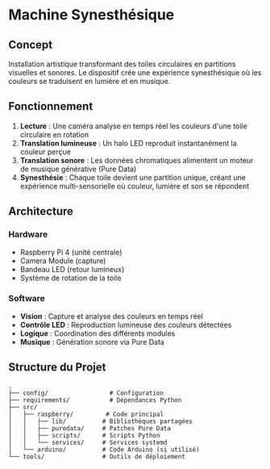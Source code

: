 # Machine Synesthésique

## Concept
Installation artistique transformant des toiles circulaires en partitions visuelles et sonores. Le dispositif crée une expérience synesthésique où les couleurs se traduisent en lumière et en musique.

## Fonctionnement
1. **Lecture** : Une caméra analyse en temps réel les couleurs d'une toile circulaire en rotation
2. **Translation lumineuse** : Un halo LED reproduit instantanément la couleur perçue
3. **Translation sonore** : Les données chromatiques alimentent un moteur de musique générative (Pure Data)
4. **Synesthésie** : Chaque toile devient une partition unique, créant une expérience multi-sensorielle où couleur, lumière et son se répondent

## Architecture

### Hardware
- Raspberry Pi 4 (unité centrale)
- Camera Module (capture)
- Bandeau LED (retour lumineux)
- Système de rotation de la toile

### Software
- **Vision** : Capture et analyse des couleurs en temps réel
- **Contrôle LED** : Reproduction lumineuse des couleurs détectées
- **Logique** : Coordination des différents modules
- **Musique** : Génération sonore via Pure Data

## Structure du Projet
```
.
├── config/                 # Configuration
├── requirements/           # Dépendances Python
├── src/
│   ├── raspberry/         # Code principal
│   │   ├── lib/          # Bibliothèques partagées
│   │   ├── puredata/     # Patches Pure Data
│   │   ├── scripts/      # Scripts Python
│   │   └── services/     # Services systemd
│   └── arduino/          # Code Arduino (si utilisé)
└── tools/                # Outils de déploiement
```